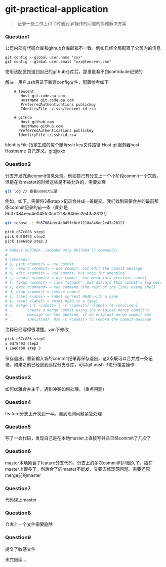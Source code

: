 # git-practical-application
> 记录一些工作上和平时遇到git操作的问题的优雅解决方案

### Question1
公司内部有代码仓库和github仓库邮箱不一致。例如已经全局配置了公司内的信息
```
git config --global user.name "xxx"
git config --global user.email "xxx@tencent.com"
```
使用该配置推送到自己的github仓库后，那里是看不到contribute记录的

解决：用户.ssh目录下新建config文件，配置参考如下
```config
    # tencent
       Host git.code.oa.com
       HostName git.code.oa.com
       PreferredAuthentications publickey
       IdentityFile ~/.ssh/tencent_id_rsa 
  
    # github
       Host github.com
       HostName github.com
      PreferredAuthentications publickey
      IdentityFile ~/.ssh/id_rsa
```
IdentityFile 指定生成的每个账号ssh key文件路径
Host git服务器host
Hostname 自己定义。git@xxx

### Question2
分支开发亢余commit信息处理。例如自己有分支上一个小阶段commit一个东西，但是在合master的时候这些是不被允许的，需要处理
```bash
git log // 查看commit记录
```
例如，如下。需要将3条step x记录合并成一条提交。我们找到需要合并的最前那条commit记录的前一条（此处是9b37084eec4e045fc0cdf218a846ec2e43a2812f）
```bash
git rebase -i 9b37084eec4e045fc0cdf218a846ec2e43a2812f
```
```bash
pick c67c886 step1
pick 0df8493 step2
pick 1ae6ab8 step 3

# Rebase 9b37084..1ae6ab8 onto 9b37084 (3 commands)
#
# Commands:
# p, pick <commit> = use commit
# r, reword <commit> = use commit, but edit the commit message
# e, edit <commit> = use commit, but stop for amending
# s, squash <commit> = use commit, but meld into previous commit
# f, fixup <commit> = like "squash", but discard this commit's log message
# x, exec <command> = run command (the rest of the line) using shell
# d, drop <commit> = remove commit
# l, label <label> = label current HEAD with a name
# t, reset <label> = reset HEAD to a label
# m, merge [-C <commit> | -c <commit>] <label> [# <oneline>]
# .       create a merge commit using the original merge commit's
# .       message (or the oneline, if no original merge commit was
# .       specified). Use -c <commit> to reword the commit message.
```
注释已经写得很清楚。vim下修改
```bash
pick c67c886 step1
s 0df8493 step2
s 1ae6ab8 step 3
```
保存退出，重新输入新的commit纪录再保存退出，这3条既可以合并成一条记录。如果之前已经退到远程分支仓库，可以git push -f进行覆盖操作

### Question3
如何优雅合并主干，遇到冲突如何处理。（重点问题）

### Question4
feature分支上开发到一半。遇到现网问题紧急处理

### Question5
写了一会代码，发现自己是在本地master上直接写并且已经commit了几次了

### Question6
master本地刚合了feature分支代码，分支上的多次commit时间很久了，插在master上很多了。然后合了的master不能发，又要去修现网问题。需要还原merge前的master

### Question7
代码误上master

### Question8
仓库上一个文件需要删除

### Question9
提交了敏感文件

未完继续....

